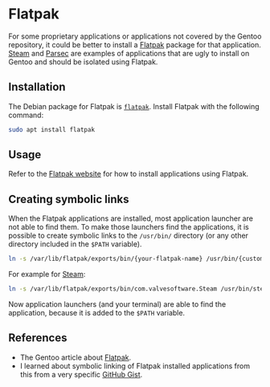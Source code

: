 # Flatpak

For some proprietary applications or applications not covered by the Gentoo repository, it could be better to install a [Flatpak](https://flatpak.org/) package for that application.
[Steam](https://store.steampowered.com/) and [Parsec](https://parsec.app/) are examples of applications that are ugly to install on Gentoo and should be isolated using Flatpak.

## Installation

The Debian package for Flatpak is [`flatpak`](https://packages.gentoo.org/packages/sys-apps/flatpak).
Install Flatpak with the following command:

```sh
sudo apt install flatpak
```

## Usage

Refer to the [Flatpak website](https://flatpak.org/) for how to install applications using Flatpak.

## Creating symbolic links

When the Flatpak applications are installed, most application launcher are not able to find them.
To make those launchers find the applications, it is possible to create symbolic links to the `/usr/bin/` directory (or any other directory included in the `$PATH` variable).

```sh
ln -s /var/lib/flatpak/exports/bin/{your-flatpak-name} /usr/bin/{custom-name}
```

For example for [Steam](https://flathub.org/apps/com.valvesoftware.Steam):

```sh
ln -s /var/lib/flatpak/exports/bin/com.valvesoftware.Steam /usr/bin/steam
```

Now application launchers (and your terminal) are able to find the application, because it is added to the `$PATH` variable.

## References

- The Gentoo article about [Flatpak](https://wiki.gentoo.org/wiki/Flatpak).
- I learned about symbolic linking of Flatpak installed applications from this from a very specific [GitHub Gist](https://gist.github.com/curioswati/668e9e120ddd4b6f8d07dc28b5780d22).
